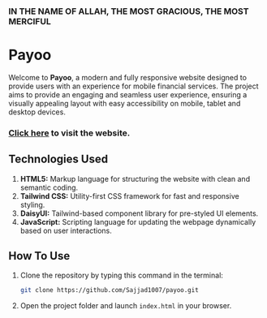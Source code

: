### IN THE NAME OF ALLAH, THE MOST GRACIOUS, THE MOST MERCIFUL

# Payoo

Welcome to **Payoo**, a modern and fully responsive website designed to provide users with an experience for mobile financial services. The project aims to provide an engaging and seamless user experience, ensuring a visually appealing layout with easy accessibility on mobile, tablet and desktop devices.

### [Click here](https://payoo-by-sajjadur-rahman.netlify.app/) to visit the website.

## Technologies Used

1. **HTML5:** Markup language for structuring the website with clean and semantic coding.
2. **Tailwind CSS:** Utility-first CSS framework for fast and responsive styling.
3. **DaisyUI:** Tailwind-based component library for pre-styled UI elements.
4. **JavaScript:** Scripting language for updating the webpage dynamically based on user interactions.

## How To Use

1. Clone the repository by typing this command in the terminal:
   ```bash
   git clone https://github.com/Sajjad1007/payoo.git
   ```
2. Open the project folder and launch `index.html` in your browser.
